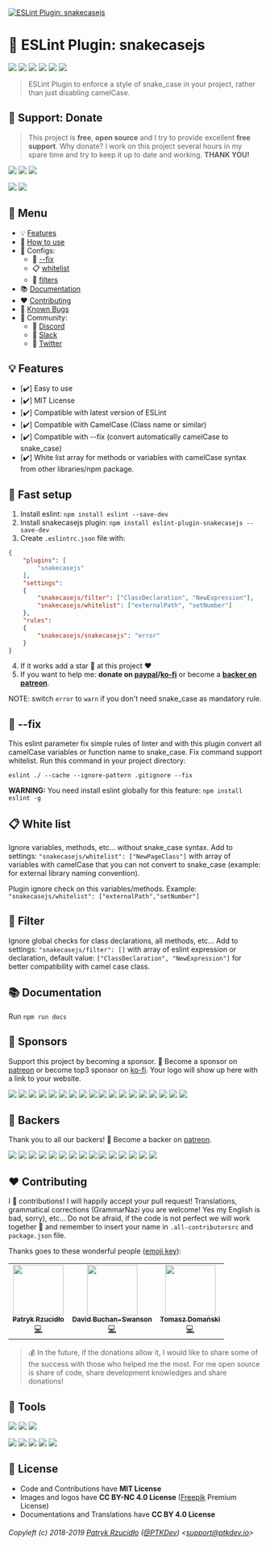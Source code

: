 [![ESLint Plugin: snakecasejs](https://raw.githubusercontent.com/ptkdev/eslint-plugin-snakecasejs/master/.github/assets/eslint_plugin_snakecasejs_logo.png)](https://www.npmjs.com/package/eslint-plugin-snakecasejs)

# 🐍 ESLint Plugin: snakecasejs

[![](https://img.shields.io/badge/version-v2.2.0-lightgrey.svg)](https://github.com/ptkdev/eslint-plugin-snakecasejs/releases) [![](https://img.shields.io/npm/v/eslint-plugin-snakecasejs.svg)](https://www.npmjs.com/package/eslint-plugin-snakecasejs) [![](https://img.shields.io/badge/license-MIT-brightgreen.svg)](https://github.com/ptkdev/eslint-plugin-snakecasejs/blob/master/LICENSE.md) [![](https://img.shields.io/badge/ES-9-F7DF1E.svg)](https://wikipedia.org/wiki/ECMAScript) [![](https://img.shields.io/badge/powered%20by-eslint-46aef7.svg)](https://www.npmjs.com/package/eslint) [![](https://snyk.io/test/npm/eslint-plugin-snakecasejs/badge.svg)](https://snyk.io/test/github/eslint-plugin-snakecasejs)

> ESLint Plugin to enforce a style of snake_case in your project, rather than just disabling camelCase.

## 🎁 Support: Donate
> This project is **free**, **open source** and I try to provide excellent **free support**. Why donate? I work on this project several hours in my spare time and try to keep it up to date and working. **THANK YOU!**

[![](https://img.shields.io/badge/donate-paypal-005EA6.svg)](https://www.paypal.me/ptkdev) [![](https://img.shields.io/badge/donate-patreon-F87668.svg)](https://www.patreon.com/ptkdev) [![](https://img.shields.io/badge/buy%20me-coffee-4B788C.svg)](https://ko-fi.com/ptkdev)

![](https://img.shields.io/badge/bitcoin-35jQmZCy4nsxoMM3QPFrnZePDVhdKaHMRH-E38B29.svg) ![](https://img.shields.io/badge/ethereum-0x8b8171661bEb032828e82baBb0B5B98Ba8fBEBFc-4E8EE9.svg)

## 📎 Menu
- 💡 [Features](#-features)
- 🚀 [How to use](#-fast-setup)
- 🧩 Configs:
	- 🔧 [--fix](#---fix)
	- 📋 [whitelist](#-white-list)
	- 🚬 [filters](#-filter)
- 📚 [Documentation](#-documentation)
- ❤️ [Contributing](#-contributing)
- 🐛 [Known Bugs](https://github.com/ptkdev/eslint-plugin-snakecasejs/issues?q=is%3Aopen+is%3Aissue+label%3Abug)
- 🍻 Community:
  - 🐔 [Discord](http://discord.ptkdev.io)
  - 🐓 [Slack](http://slack.ptkdev.io)
  - 🐤 [Twitter](http://twitter.ptkdev.io)

## 💡 Features
* [✔️] Easy to use
* [✔️] MIT License
* [✔️] Compatible with latest version of ESLint
* [✔️] Compatible with CamelCase (Class name or similar)
* [✔️] Compatible with --fix (convert automatically camelCase to snake_case)
* [✔️] White list array for methods or variables with camelCase syntax from other libraries/npm package.

## 🚀 Fast setup
1. Install eslint: `npm install eslint --save-dev`
2. Install snakecasejs plugin: `npm install eslint-plugin-snakecasejs --save-dev`
3. Create `.eslintrc.json` file with:
```json
{
    "plugins": [
        "snakecasejs"
    ],
    "settings":
    {
        "snakecasejs/filter": ["ClassDeclaration", "NewExpression"],
        "snakecasejs/whitelist": ["externalPath", "setNumber"]
    },
    "rules":
    {
        "snakecasejs/snakecasejs": "error"
    }
}
```
4. If it works add a star 🌟 at this project ❤️
5. If you want to help me: **donate on [paypal](https://www.paypal.me/ptkdev)/[ko-fi](https://ko-fi.com/ptkdev)** or become a **[backer on patreon](https://www.patreon.com/ptkdev)**.

NOTE: switch `error` to `warn` if you don't need snake_case as mandatory rule.

## 🔧 --fix
This eslint parameter fix simple rules of linter and with this plugin convert all camelCase variables or function name to snake_case.
Fix command support whitelist. Run this command in your project directory:

`eslint ./ --cache --ignore-pattern .gitignore --fix`

**WARNING:** You need install eslint globally for this feature: `npm install eslint -g`

## 📋 White list
Ignore variables, methods, etc... without snake_case syntax. Add to settings: `"snakecasejs/whitelist": ["NewPageClass"]` with array of variables with camelCase that you can not convert to snake_case (example: for external library naming convention).

Plugin ignore check on this variables/methods. Example: `"snakecasejs/whitelist": ["externalPath","setNumber"]`

## 🚬 Filter
Ignore global checks for class declarations, all methods, etc... Add to settings: `"snakecasejs/filter": []` with array of eslint expression or declaration, default value: `["ClassDeclaration", "NewExpression"]` for better compatibility with camel case class.

## 📚 Documentation
Run `npm run docs`

## 👑 Sponsors
Support this project by becoming a sponsor. 🙏 Become a sponsor on [patreon](https://www.patreon.com/join/ptkdev) or become top3 sponsor on [ko-fi](https://ko-fi.com/ptkdev). Your logo will show up here with a link to your website.

[![](https://api.ptkdev.io/backers/sponsor1.png)](https://api.ptkdev.io/backers/sponsor1.html) [![](https://api.ptkdev.io/backers/sponsor2.png)](https://api.ptkdev.io/backers/sponsor2.html) [![](https://api.ptkdev.io/backers/sponsor-kofi1.png)](https://api.ptkdev.io/backers/sponsor-kofi1.html) [![](https://api.ptkdev.io/backers/sponsor-kofi2.png)](https://api.ptkdev.io/backers/sponsor-kofi2.html) [![](https://api.ptkdev.io/backers/sponsor-kofi3.png)](https://api.ptkdev.io/backers/sponsor-kofi3.html) [![](https://api.ptkdev.io/backers/sponsor3.png)](https://api.ptkdev.io/backers/sponsor3.html) [![](https://api.ptkdev.io/backers/sponsor4.png)](https://api.ptkdev.io/backers/sponsor4.html) [![](https://api.ptkdev.io/backers/sponsor5.png)](https://api.ptkdev.io/backers/sponsor5.html) [![](https://api.ptkdev.io/backers/sponsor6.png)](https://api.ptkdev.io/backers/sponsor6.html) [![](https://api.ptkdev.io/backers/sponsor7.png)](https://api.ptkdev.io/backers/sponsor7.html) [![](https://api.ptkdev.io/backers/sponsor8.png)](https://api.ptkdev.io/backers/sponsor8.html) [![](https://api.ptkdev.io/backers/sponsor9.png)](https://api.ptkdev.io/backers/sponsor9.html) [![](https://api.ptkdev.io/backers/sponsor10.png)](https://api.ptkdev.io/backers/sponsor10.html) [![](https://api.ptkdev.io/backers/sponsor11.png)](https://api.ptkdev.io/backers/sponsor11.html) [![](https://api.ptkdev.io/backers/sponsor12.png)](https://api.ptkdev.io/backers/sponsor12.html) [![](https://api.ptkdev.io/backers/sponsor13.png)](https://api.ptkdev.io/backers/sponsor13.html) [![](https://api.ptkdev.io/backers/sponsor14.png)](https://api.ptkdev.io/backers/sponsor14.html) [![](https://api.ptkdev.io/backers/sponsor15.png)](https://api.ptkdev.io/backers/sponsor15.html)

## 🦄 Backers
Thank you to all our backers! 🙏 Become a backer on [patreon](https://www.patreon.com/join/ptkdev).

[![](https://api.ptkdev.io/backers/backer1.png)](https://api.ptkdev.io/backers/backer1.html) [![](https://api.ptkdev.io/backers/backer2.png)](https://api.ptkdev.io/backers/backer2.html) [![](https://api.ptkdev.io/backers/backer3.png)](https://api.ptkdev.io/backers/backer3.html) [![](https://api.ptkdev.io/backers/backer4.png)](https://api.ptkdev.io/backers/backer4.html) [![](https://api.ptkdev.io/backers/backer5.png)](https://api.ptkdev.io/backers/backer5.html) [![](https://api.ptkdev.io/backers/backer6.png)](https://api.ptkdev.io/backers/backer6.html) [![](https://api.ptkdev.io/backers/backer7.png)](https://api.ptkdev.io/backers/backer7.html) [![](https://api.ptkdev.io/backers/backer8.png)](https://api.ptkdev.io/backers/backer8.html) [![](https://api.ptkdev.io/backers/backer9.png)](https://api.ptkdev.io/backers/backer9.html) [![](https://api.ptkdev.io/backers/backer10.png)](https://api.ptkdev.io/backers/backer10.html) [![](https://api.ptkdev.io/backers/backer11.png)](https://api.ptkdev.io/backers/backer11.html) [![](https://api.ptkdev.io/backers/backer12.png)](https://api.ptkdev.io/backers/backer12.html) [![](https://api.ptkdev.io/backers/backer13.png)](https://api.ptkdev.io/backers/backer13.html) [![](https://api.ptkdev.io/backers/backer14.png)](https://api.ptkdev.io/backers/backer14.html) [![](https://api.ptkdev.io/backers/backer15.png)](https://api.ptkdev.io/backers/backer15.html)

## ❤️ Contributing
I 💟 contributions! I will happily accept your pull request! Translations, grammatical corrections (GrammarNazi you are welcome! Yes my English is bad, sorry), etc... Do not be afraid, if the code is not perfect we will work together 👯 and remember to insert your name in `.all-contributorsrc` and `package.json` file.

Thanks goes to these wonderful people ([emoji key](https://allcontributors.org/docs/en/emoji-key)):

<!-- ALL-CONTRIBUTORS-LIST:START -->
<!-- prettier-ignore-start -->
<!-- markdownlint-disable -->
<table>
  <tr>
    <td align="center"><a href="https://ptk.dev"><img src="https://avatars1.githubusercontent.com/u/442844?v=4" width="100px;" alt=""/><br /><sub><b>Patryk Rzucidło</b></sub></a><br /><a href="https://github.com/ptkdev/eslint-plugin-snakecasejs/commits?author=ptkdev" title="Code">💻</a></td>
    <td align="center"><a href="https://deecewan.github.io"><img src="https://avatars1.githubusercontent.com/u/4755785?v=4" width="100px;" alt=""/><br /><sub><b>David Buchan-Swanson</b></sub></a><br /><a href="https://github.com/ptkdev/eslint-plugin-snakecasejs/commits?author=deecewan" title="Code">💻</a></td>
    <td align="center"><a href="https://rozpuszczalny.com"><img src="https://avatars1.githubusercontent.com/u/7627635?v=4" width="100px;" alt=""/><br /><sub><b>Tomasz Domański</b></sub></a><br /><a href="https://github.com/ptkdev/eslint-plugin-snakecasejs/commits?author=rozpuszczalny" title="Code">💻</a></td>
  </tr>
</table>

<!-- markdownlint-enable -->
<!-- prettier-ignore-end -->
<!-- ALL-CONTRIBUTORS-LIST:END -->

> 💰 In the future, if the donations allow it, I would like to share some of the success with those who helped me the most. For me open source is share of code, share development knowledges and share donations!

## 📲 Tools
[![](https://img.shields.io/badge/portfolio-ptkdev-000000.svg)](https://ptk.dev/)
[![](https://img.shields.io/badge/app-meingifs-E1215B.svg)](https://meingifs.pics/)
[![](https://img.shields.io/badge/stickers-ptkdev-128C7E.svg)](https://stickers.ptkdev.io/)

[![](https://img.shields.io/badge/app-social%20manager%20tools-ff7f19.svg)](http://socialmanager.tools/)
[![](https://img.shields.io/badge/api-instagram%20bot-895a4d.svg)](https://github.com/social-manager-tools/socialmanagertools-igbot)
[![](https://img.shields.io/badge/api-twitter%20bot-21B7F4.svg)](https://github.com/social-manager-tools/socialmanagertools-twbot)
[![](https://img.shields.io/badge/api-facebook%20bot-3b5998.svg)](https://github.com/social-manager-tools/socialmanagertools-fbbot)
[![](https://img.shields.io/badge/telegram%20bot-feed%20rss%20for%20wordpress%20&amp;%20medium-00AB6C.svg)](https://github.com/social-manager-tools/socialmanagertools-tgbot)

## 💫 License
* Code and Contributions have **MIT License**
* Images and logos have **CC BY-NC 4.0 License** ([Freepik](https://it.freepik.com/) Premium License)
* Documentations and Translations have **CC BY 4.0 License**

###### Copyleft (c) 2018-2019 [Patryk Rzucidło](https://ptk.dev) ([@PTKDev](https://twitter.com/ptkdev)) <[support@ptkdev.io](mailto:support@ptkdev.io)>